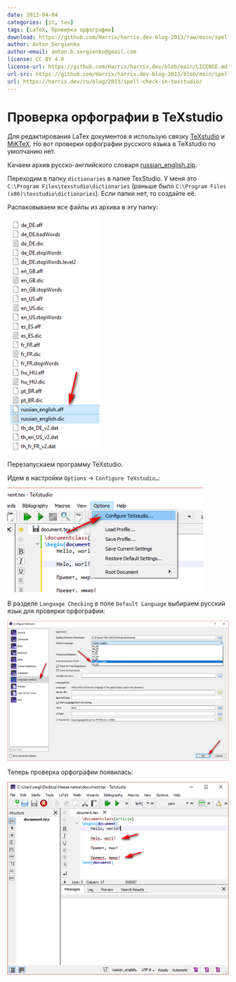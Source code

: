 ```yaml
---
date: 2013-04-04
categories: [it, tex]
tags: [LaTeX, Проверка орфографии]
download: https://github.com/Harrix/harrix.dev-blog-2013/raw/main/spell-check-in-texstudio/files/russian_english.zip
author: Anton Sergienko
author-email: anton.b.sergienko@gmail.com
license: CC BY 4.0
license-url: https://github.com/Harrix/harrix.dev/blob/main/LICENSE.md
url-src: https://github.com/Harrix/harrix.dev-blog-2013/blob/main/spell-check-in-texstudio/spell-check-in-texstudio.md
url: https://harrix.dev/ru/blog/2013/spell-check-in-texstudio/
---
```


# Проверка орфографии в TeXstudio

Для редактирования LaTex документов я использую связку [TeXstudio](https://www.texstudio.org/) и [MiKTeX](https://miktex.org/). Но вот проверки орфографии русского языка в TeXstudio по умолчанию нет.

Качаем архив русско-английского словаря [russian_english.zip](files/russian_english.zip).

Переходим в папку `dictionaries` в папке TexStudio. У меня это `C:\Program Files\texstudio\dictionaries` (раньше было `C:\Program Files (x86)\texstudio\dictionaries`). Если папки нет, то создайте её.

Распаковываем все файлы из архива в эту папку:

![Файлы словарей](img/dictionaries.png)

Перезапускаем программу TeXstudio.

Идем в настройки `Options` → `Configure TeXstudio…`:

![Настройки программы](img/options.png)

В разделе `Language Checking` в поле `Default Language` выбираем русский язык для проверки орфографии:

![Выбор языка](img/language-checking.png)

Теперь проверка орфографии появилась:

![Подчеркивание слов с ошибками](img/result.png)
